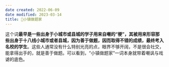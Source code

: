 ```yaml
---
date created: 2022-06-09
date modified: 2023-03-14
title: 🐤小镇做题家
---
```


这个词**最早是一些出身于小城市或县城的学子用来自嘲的“梗”，其被用来形容那些出身于十八线小城市或者县城，因为善于做题，因而取得不错的成绩，最终考入名校的学生**。这些人通常没有什么特别光亮的点，眼界不够开阔，不是很会社交，能拿得出手的，就是善于做题。可以看到，“小镇做题家”一词本身就带着嘲讽与戏谑的底色。
